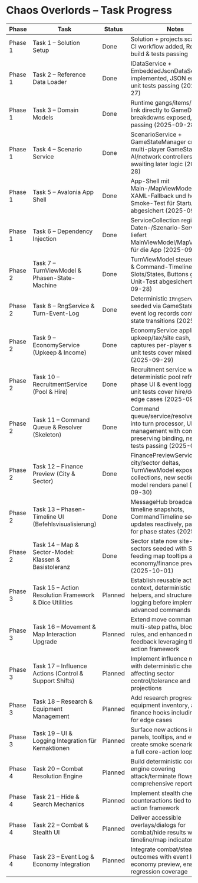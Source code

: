 # Chaos Overlords – Task Progress

| Phase | Task | Status | Notes |
| --- | --- | --- | --- |
| Phase 1 | Task 1 – Solution Setup | Done | Solution + projects scaffolded, CI workflow added, Release build & tests passing |
| Phase 1 | Task 2 – Reference Data Loader | Done | IDataService + EmbeddedJsonDataService implemented, JSON embedded, unit tests passing (2025-09-27) |
| Phase 1 | Task 3 – Domain Models | Done | Runtime gangs/items/sectors link directly to GameData, stat breakdowns exposed, tests passing (2025-09-28) |
| Phase 1 | Task 4 – Scenario Service | Done | ScenarioService + GameStateManager create multi-player GameState, AI/network controllers stubbed awaiting later logic (2025-09-28) |
| Phase 1 | Task 5 – Avalonia App Shell | Done | App-Shell mit Main-/MapViewModel, Debug-XAML-Fallback und headless Smoke-Test für Startup abgesichert (2025-09-28) |
| Phase 1 | Task 6 – Dependency Injection | Done | ServiceCollection registriert Daten-/Szenario-Services und liefert MainViewModel/MapViewModel für die App (2025-09-28) |
| Phase 2 | Task 7 – TurnViewModel & Phasen-State-Machine | Done | TurnViewModel steuert Phasen & Command-Timeline, UI zeigt Slots/States, Buttons gating + Unit-Test abgesichert (2025-09-28) |
| Phase 2 | Task 8 – RngService & Turn-Event-Log | Done | Deterministic `IRngService`, seeded via GameState; turn event log records controller state transitions (2025-09-29) |
| Phase 2 | Task 9 – EconomyService (Upkeep & Income) | Done | EconomyService applies upkeep/tax/site cash, turn log captures per-player snapshots, unit tests cover mixed cases (2025-09-29) |
| Phase 2 | Task 10 – RecruitmentService (Pool & Hire) | Done | Recruitment service w/ deterministic pool refresh, Hire phase UI & event logging wired, unit tests cover hire/decline edge cases (2025-09-29) |
| Phase 2 | Task 11 – Command Queue & Resolver (Skeleton) | Done | Command queue/service/resolver wired into turn processor, UI queue management with comment-preserving binding, new unit tests passing (2025-09-29) |
| Phase 2 | Task 12 – Finance Preview (City & Sector) | Done | FinancePreviewService projects city/sector deltas, TurnViewModel exposes shared collections, new section view model renders panel (2025-09-30) |
| Phase 2 | Task 13 – Phasen-Timeline UI (Befehlsvisualisierung) | Done | MessageHub broadcasts timeline snapshots, CommandTimeline section updates reactively, panel styled for phase states (2025-09-30) |
| Phase 2 | Task 14 – Map & Sector-Model: Klassen & Basistoleranz | Done | Sector state now site-driven; all sectors seeded with SiteData feeding map tooltips and economy/finance previews (2025-10-01) |
| Phase 3 | Task 15 – Action Resolution Framework & Dice Utilities | Planned | Establish reusable action context, deterministic dice helpers, and structured turn logging before implementing advanced commands |
| Phase 3 | Task 16 – Movement & Map Interaction Upgrade | Planned | Extend move command to multi-step paths, blocking rules, and enhanced map feedback leveraging the new action framework |
| Phase 3 | Task 17 – Influence Actions (Control & Support Shifts) | Planned | Implement influence mechanics with deterministic checks affecting sector control/tolerance and finance projections |
| Phase 3 | Task 18 – Research & Equipment Management | Planned | Add research progress, equipment inventory, and finance hooks including tests for edge cases |
| Phase 3 | Task 19 – UI & Logging Integration für Kernaktionen | Planned | Surface new actions in UI panels, tooltips, and event logs; create smoke scenario covering a full core-action loop |
| Phase 4 | Task 20 – Combat Resolution Engine | Planned | Build deterministic combat engine covering attack/terminate flows with comprehensive reporting |
| Phase 4 | Task 21 – Hide & Search Mechanics | Planned | Implement stealth checks and counteractions tied to the action framework |
| Phase 4 | Task 22 – Combat & Stealth UI | Planned | Deliver accessible overlays/dialogs for combat/hide results with timeline/map indicators |
| Phase 4 | Task 23 – Event Log & Economy Integration | Planned | Integrate combat/stealth outcomes with event log and economy preview, ensuring regression coverage |
